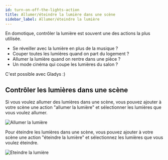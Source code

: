 ```yaml
---
id: turn-on-off-the-lights-action
title: Allumer/éteindre la lumière dans une scène
sidebar_label: Allumer/éteindre la lumière
---
```


En domotique, contrôler la lumière est souvent une des actions la plus utilisée.

- Se réveiller avec la lumière en plus de la musique ?
- Couper toutes les lumières quand on part du logement ?
- Allumer la lumière quand on rentre dans une pièce ?
- Un mode cinéma qui coupe les lumières du salon ?

C'est possible avec Gladys :)

## Contrôler les lumières dans une scène

Si vous voulez allumer des lumières dans une scène, vous pouvez ajouter à votre scène une action "allumer la lumière" et sélectionner les lumières que vous voulez allumer.

![Allumer la lumière](/fr/img/docs/scenes/turn-on-off-the-lights-action/turn-on.png)

Pour éteindre les lumières dans une scène, vous pouvez ajouter à votre scène une action "éteindre la lumière" et sélectionnez les lumières que vous voulez éteindre.

![Eteindre la lumière](/fr/img/docs/scenes/turn-on-off-the-lights-action/turn-off.png)

